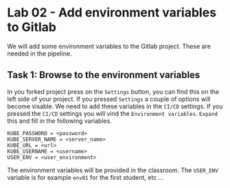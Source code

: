 # Lab 02 - Add environment variables to Gitlab

We will add some environment variables to the Gitlab project. These are needed
in the pipeline.

## Task 1: Browse to the environment variables

In you forked project press on the `Settings` button, you can find this on the
left side of your project. If you pressed `Settings` a couple of options will
become visable. We need to add these variables in the `CI/CD` settings. If you
pressed the `CI/CD` settings you will vind the `Environment variables`. `Expand`
this and fill in the following variables.

```
KUBE_PASSWORD = <password>
KUBE_SERVER_NAME = <server_name>
KUBE_URL = <url>
KUBE_USERNAME = <username>
USER_ENV = <user_environment>
```

The environment variables will be provided in the classroom. The `USER_ENV`
variable is for example `env01` for the first student, etc ...
